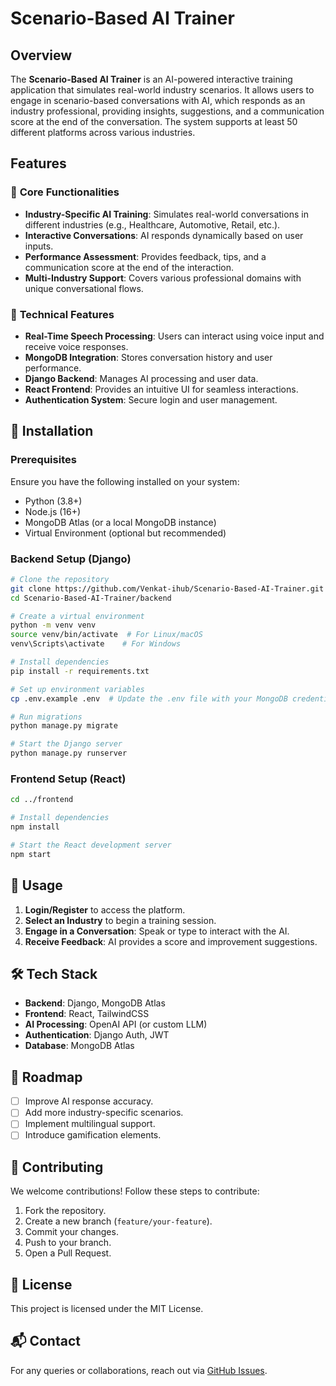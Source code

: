 # Scenario-Based AI Trainer

## Overview
The **Scenario-Based AI Trainer** is an AI-powered interactive training application that simulates real-world industry scenarios. It allows users to engage in scenario-based conversations with AI, which responds as an industry professional, providing insights, suggestions, and a communication score at the end of the conversation. The system supports at least 50 different platforms across various industries.

## Features
### 🌟 **Core Functionalities**
- **Industry-Specific AI Training**: Simulates real-world conversations in different industries (e.g., Healthcare, Automotive, Retail, etc.).
- **Interactive Conversations**: AI responds dynamically based on user inputs.
- **Performance Assessment**: Provides feedback, tips, and a communication score at the end of the interaction.
- **Multi-Industry Support**: Covers various professional domains with unique conversational flows.

### 🎯 **Technical Features**
- **Real-Time Speech Processing**: Users can interact using voice input and receive voice responses.
- **MongoDB Integration**: Stores conversation history and user performance.
- **Django Backend**: Manages AI processing and user data.
- **React Frontend**: Provides an intuitive UI for seamless interactions.
- **Authentication System**: Secure login and user management.

## 🚀 Installation
### Prerequisites
Ensure you have the following installed on your system:
- Python (3.8+)
- Node.js (16+)
- MongoDB Atlas (or a local MongoDB instance)
- Virtual Environment (optional but recommended)

### Backend Setup (Django)
```bash
# Clone the repository
git clone https://github.com/Venkat-ihub/Scenario-Based-AI-Trainer.git
cd Scenario-Based-AI-Trainer/backend

# Create a virtual environment
python -m venv venv
source venv/bin/activate  # For Linux/macOS
venv\Scripts\activate    # For Windows

# Install dependencies
pip install -r requirements.txt

# Set up environment variables
cp .env.example .env  # Update the .env file with your MongoDB credentials

# Run migrations
python manage.py migrate

# Start the Django server
python manage.py runserver
```

### Frontend Setup (React)
```bash
cd ../frontend

# Install dependencies
npm install

# Start the React development server
npm start
```

## 📌 Usage
1. **Login/Register** to access the platform.
2. **Select an Industry** to begin a training session.
3. **Engage in a Conversation**: Speak or type to interact with the AI.
4. **Receive Feedback**: AI provides a score and improvement suggestions.

## 🛠 Tech Stack
- **Backend**: Django, MongoDB Atlas
- **Frontend**: React, TailwindCSS
- **AI Processing**: OpenAI API (or custom LLM)
- **Authentication**: Django Auth, JWT
- **Database**: MongoDB Atlas

## 📖 Roadmap
- [ ] Improve AI response accuracy.
- [ ] Add more industry-specific scenarios.
- [ ] Implement multilingual support.
- [ ] Introduce gamification elements.

## 🤝 Contributing
We welcome contributions! Follow these steps to contribute:
1. Fork the repository.
2. Create a new branch (`feature/your-feature`).
3. Commit your changes.
4. Push to your branch.
5. Open a Pull Request.

## 📜 License
This project is licensed under the MIT License.

## 📬 Contact
For any queries or collaborations, reach out via [GitHub Issues](https://github.com/Venkat-ihub/Scenario-Based-AI-Trainer/issues).
